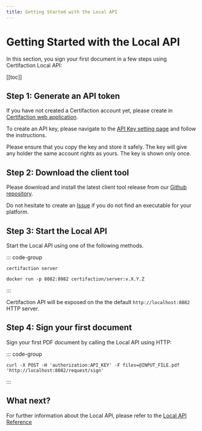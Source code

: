 ```yaml
---
title: Getting Started with the Local API
---
```


# Getting Started with the Local API

In this section, you sign your first document in a few steps
using Certifaction Local API:

[[toc]]

## Step 1: Generate an API token

If you have not created a Certifaction account yet, please create in
[Certifaction web application](https://app.certifaction.io).

To create an API key, please navigate
to the [API Key setting page](https://app.certifaction.io/settings/api-keys)
and follow the instructions.

Please ensure that you copy the key and
store it safely. The key will give any holder the same account rights
as yours. The key is shown only once.

## Step 2: Download the client tool

Please download and install the latest client tool release from our [Github repository](https://github.com/certifaction/cli/releases/latest).

Do not hesitate to create an [Issue](https://github.com/certifaction/cli/issues) if you do
not find an executable for your platform.

## Step 3: Start the Local API

Start the Local API using one of the following methods.

::: code-group

```shell
certifaction server

```

```docker
docker run -p 8082:8082 certifaction/server:v.X.Y.Z

```

:::

Certifaction API will be exposed on the the default `http://localhost:8082` HTTP server.

## Step 4: Sign your first document

Sign your first PDF document by calling the Local API using HTTP:

::: code-group

```curl
curl -X POST -H 'authorization:API_KEY' -F files=@INPUT_FILE.pdf 'http://localhost:8082/request/sign'

```

:::

## What next?

For further information about the Local API, please refer to the [Local API Reference](/references/api)
